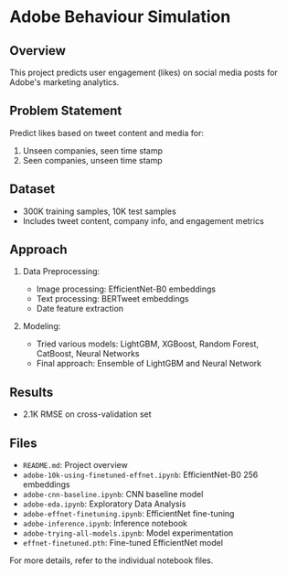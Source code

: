 # Adobe Behaviour Simulation

## Overview
This project predicts user engagement (likes) on social media posts for Adobe's marketing analytics.

## Problem Statement
Predict likes based on tweet content and media for:
1. Unseen companies, seen time stamp
2. Seen companies, unseen time stamp

## Dataset
- 300K training samples, 10K test samples
- Includes tweet content, company info, and engagement metrics

## Approach
1. Data Preprocessing:
   - Image processing: EfficientNet-B0 embeddings
   - Text processing: BERTweet embeddings
   - Date feature extraction

2. Modeling:
   - Tried various models: LightGBM, XGBoost, Random Forest, CatBoost, Neural Networks
   - Final approach: Ensemble of LightGBM and Neural Network

## Results
- 2.1K RMSE on cross-validation set

## Files
- `README.md`: Project overview
- `adobe-10k-using-finetuned-effnet.ipynb`: EfficientNet-B0 256 embeddings
- `adobe-cnn-baseline.ipynb`: CNN baseline model
- `adobe-eda.ipynb`: Exploratory Data Analysis
- `adobe-effnet-finetuning.ipynb`: EfficientNet fine-tuning
- `adobe-inference.ipynb`: Inference notebook
- `adobe-trying-all-models.ipynb`: Model experimentation
- `effnet-finetuned.pth`: Fine-tuned EfficientNet model

For more details, refer to the individual notebook files.
